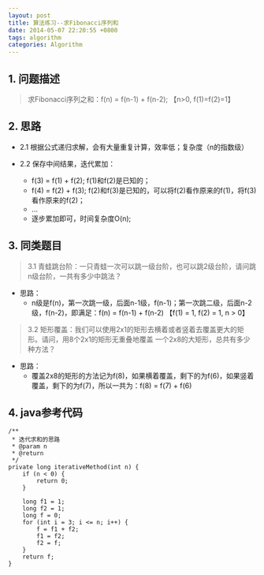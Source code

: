 ```yaml
---
layout: post
title: 算法练习--求Fibonacci序列和
date: 2014-05-07 22:20:55 +0800
tags: algorithm
categories: Algorithm
---
```


## 1. 问题描述

> 求Fibonacci序列之和：f(n) = f(n-1) + f(n-2); 【n>0, f(1)=f(2)=1】

<!-- more -->

## 2. 思路

+ 2.1 根据公式递归求解，会有大量重复计算，效率低；复杂度（n的指数级）

+ 2.2 保存中间结果，迭代累加：
  - f(3) = f(1) + f(2); f(1)和f(2)是已知的；
  - f(4) = f(2) + f(3); f(2)和f(3)是已知的，可以将f(2)看作原来的f(1)，将f(3)看作原来的f(2)；
  - ...
  - 逐步累加即可，时间复杂度O(n);

## 3. 同类题目

> 3.1 青蛙跳台阶：一只青蛙一次可以跳一级台阶，也可以跳2级台阶，请问跳n级台阶，一共有多少中跳法？

+ 思路：
  - n级是f(n)，第一次跳一级，后面n-1级，f(n-1)；第一次跳二级，后面n-2级，f(n-2)，即满足：f(n) = f(n-1) + f(n-2) 【f(1) = 1, f(2) = 1, n > 0】

> 3.2 矩形覆盖：我们可以使用2x1的矩形去横着或者竖着去覆盖更大的矩形。请问，用8个2x1的矩形无重叠地覆盖
一个2x8的大矩形，总共有多少种方法？

+ 思路：
  - 覆盖2x8的矩形的方法记为f(8)，如果横着覆盖，剩下的为f(6)，如果竖着覆盖，剩下的为f(7)，所以一共为：f(8) = f(7) + f(6)

## 4. java参考代码

	/**
	 * 迭代求和的思路
	 * @param n
	 * @return
	 */
	private long iterativeMethod(int n) {
		if (n < 0) {
			return 0;
		}

		long f1 = 1;
		long f2 = 1;
		long f = 0;
		for (int i = 3; i <= n; i++) {
			f = f1 + f2;
			f1 = f2;
			f2 = f;
		}
		return f;
	}
